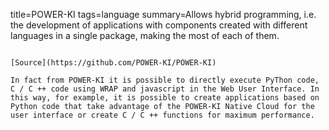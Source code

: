 title=POWER-KI
tags=language
summary=Allows hybrid programming, i.e. the development of applications with components created with different languages in a single package, making the most of each of them.
~~~~~~

[Source](https://github.com/POWER-KI/POWER-KI)

In fact from POWER-KI it is possible to directly execute PyThon code, C / C ++ code using WRAP and javascript in the Web User Interface. In this way, for example, it is possible to create applications based on Python code that take advantage of the POWER-KI Native Cloud for the user interface or create C / C ++ functions for maximum performance.
